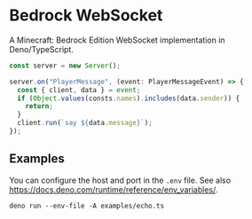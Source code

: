 # Bedrock WebSocket

A Minecraft: Bedrock Edition WebSocket implementation in Deno/TypeScript.

```typescript
const server = new Server();

server.on("PlayerMessage", (event: PlayerMessageEvent) => {
  const { client, data } = event;
  if (Object.values(consts.names).includes(data.sender)) {
    return;
  }
  client.run(`say ${data.message}`);
});
```

## Examples

You can configure the host and port in the `.env` file. See also
<https://docs.deno.com/runtime/reference/env_variables/>.

```console
deno run --env-file -A examples/echo.ts
```
